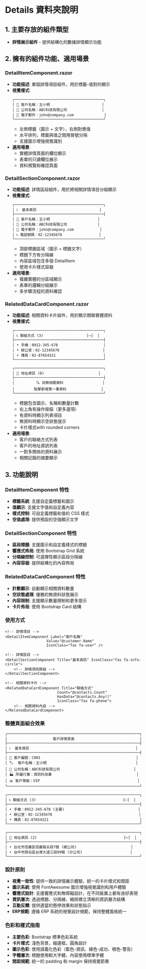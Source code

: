 # Details 資料夾說明

## 1. 主要存放的組件類型
- **詳情展示組件** - 提供結構化的數據詳情顯示功能

## 2. 擁有的組件功能、適用場景

### DetailItemComponent.razor
- **功能描述**: 單個詳情項目組件，用於標籤-值對的顯示
- **視覺樣式**: 
  ```
  ┌─────────────────────────────────────────┐
  │ 📱 客戶名稱：王小明                        │
  │ 🏢 公司名稱：ABC科技有限公司                │
  │ 📧 電子郵件：john@company.com              │
  └─────────────────────────────────────────┘
  ```
  - 左側標籤（圖示 + 文字），右側對應值
  - 水平排列，標籤與值之間用冒號分隔
  - 支援圖示增強視覺識別
- **適用場景**: 
  - 實體詳情頁面的欄位顯示
  - 表單的只讀欄位展示
  - 資料預覽和確認頁面

### DetailSectionComponent.razor
- **功能描述**: 詳情區段組件，用於將相關詳情項目分組顯示
- **視覺樣式**: 
  ```
  ┌─────────────────────────────────────────┐
  │ ℹ️  基本資訊                             │
  ├─────────────────────────────────────────┤
  │ 📱 客戶名稱：王小明                      │
  │ 🏢 公司名稱：ABC科技有限公司              │
  │ 📧 電子郵件：john@company.com            │
  │ 📞 電話號碼：02-12345678                 │
  └─────────────────────────────────────────┘
  ```
  - 頂部標題區域（圖示 + 標題文字）
  - 標題下方有分隔線
  - 內容區域包含多個 DetailItem
  - 使用卡片樣式容器
- **適用場景**: 
  - 複雜實體的分區域顯示
  - 表單的邏輯分組展示
  - 多步驟流程的資料確認

### RelatedDataCardComponent.razor
- **功能描述**: 相關資料卡片組件，用於顯示關聯實體資料
- **視覺樣式**: 
  ```
  ┌─────────────────────────────────────────┐
  │ 📞 聯絡方式 (3)                    [⋯]  │
  ├─────────────────────────────────────────┤
  │ • 手機：0912-345-678                     │
  │ • 辦公室：02-12345678                    │
  │ • 傳真：02-87654321                      │
  └─────────────────────────────────────────┘
  
  ┌─────────────────────────────────────────┐
  │ 📍 地址資訊 (0)                         │
  ├─────────────────────────────────────────┤
  │          🔍 尚無相關資料                  │
  │         點擊新增第一筆資料                │
  └─────────────────────────────────────────┘
  ```
  - 標題包含圖示、名稱和數量計數
  - 右上角有操作按鈕（更多選項）
  - 有資料時顯示列表項目
  - 無資料時顯示空狀態提示
  - 卡片樣式with rounded corners
- **適用場景**: 
  - 客戶的聯絡方式列表
  - 客戶的地址資訊列表
  - 一對多關係的資料展示
  - 相關記錄的摘要顯示

## 3. 功能說明

### DetailItemComponent 特性
- **標籤系統**: 支援自定義標籤和圖示
- **值顯示**: 支援文字值和自定義內容
- **樣式控制**: 可自定義標籤和值的 CSS 樣式
- **空值處理**: 提供預設的空值顯示文字

### DetailSectionComponent 特性
- **區段標題**: 支援圖示和自定義樣式的標題
- **響應式佈局**: 使用 Bootstrap Grid 系統
- **分隔線控制**: 可選擇性顯示區段分隔線
- **內容容器**: 提供結構化的內容佈局

### RelatedDataCardComponent 特性
- **計數顯示**: 自動顯示相關資料數量
- **空狀態處理**: 優雅的無資料狀態展示
- **內容限制**: 支援顯示數量限制和更多提示
- **卡片佈局**: 使用 Bootstrap Card 結構

### 使用方式
```razor
<!-- 詳情項目 -->
<DetailItemComponent Label="客戶名稱" 
                   Value="@customer.Name" 
                   IconClass="fas fa-user" />

<!-- 詳情區段 -->
<DetailSectionComponent Title="基本資訊" IconClass="fas fa-info-circle">
    <!-- 詳情項目群組 -->
</DetailSectionComponent>

<!-- 相關資料卡片 -->
<RelatedDataCardComponent Title="聯絡方式" 
                        Count="@contacts.Count" 
                        HasData="@contacts.Any()"
                        IconClass="fas fa-phone">
    <!-- 相關資料內容 -->
</RelatedDataCardComponent>
```

### 整體頁面組合效果
```
┌─────────────────────────────────────────────────────────────┐
│                     客戶詳情頁面                              │
├─────────────────────────────────────────────────────────────┤
│ ℹ️  基本資訊                                                 │
├─────────────────────────────────────────────────────────────┤
│ 👤 客戶編號：C001                                            │
│ 🏷️  客戶名稱：王小明                                         │
│ 🏢 公司名稱：ABC科技有限公司                                  │
│ 🏭 所屬行業：資訊科技業                                       │
│ 📊 客戶等級：VIP                                             │
└─────────────────────────────────────────────────────────────┘

┌─────────────────────────────────────────────────────────────┐
│ 📞 聯絡方式 (3)                                        [⋯]  │
├─────────────────────────────────────────────────────────────┤
│ • 手機：0912-345-678 (主要)                                  │
│ • 辦公室：02-12345678                                        │
│ • 傳真：02-87654321                                          │
└─────────────────────────────────────────────────────────────┘

┌─────────────────────────────────────────────────────────────┐
│ 📍 地址資訊 (2)                                        [⋯]  │
├─────────────────────────────────────────────────────────────┤
│ • 台北市信義區信義路五段7號 (總公司)                         │
│ • 台中市西屯區台灣大道三段99號 (分公司)                      │
└─────────────────────────────────────────────────────────────┘
```

### 設計原則
- **視覺一致性**: 提供一致的詳情展示體驗，統一的卡片樣式和間距
- **圖示系統**: 使用 FontAwesome 圖示增強視覺識別和用戶體驗
- **響應式設計**: 支援響應式和無障礙設計，在不同裝置上都有良好表現
- **資訊層次**: 透過標題、分隔線、縮排建立清晰的資訊層次結構
- **互動反饋**: 提供適當的懸停效果和狀態指示
- **ERP規範**: 遵循 ERP 系統的視覺設計規範，保持整體風格統一

### 色彩和樣式指南
- **主要色彩**: Bootstrap 標準色彩系統
- **卡片樣式**: 淺色背景，細邊框，圓角設計
- **圖示色彩**: 使用語義化色彩（藍色-資訊、綠色-成功、橙色-警告）
- **字體層次**: 標題使用較大字體，內容使用標準字體
- **間距規範**: 統一的 padding 和 margin 保持視覺節奏
